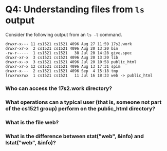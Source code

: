 # Q4: Understanding files from `ls` output
Consider the following output from an `ls -l` command.
```
drwxr-x--- 11 cs1521 cs1521 4096 Aug 27 11:59 17s2.work
drwxr-xr-x  2 cs1521 cs1521 4096 Aug 20 13:20 bin
-rw-r-----  1 cs1521 cs1521   38 Jul 20 14:28 give.spec
drwxr-xr-x  3 cs1521 cs1521 4096 Aug 20 13:20 lib
drwxr-x--x  3 cs1521 cs1521 4096 Jul 20 10:58 public_html
drwxr-xr-x 12 cs1521 cs1521 4096 Aug 13 17:31 spim
drwxr-x---  2 cs1521 cs1521 4096 Sep  4 15:18 tmp
lrwxrwxrwx  1 cs1521 cs1521   11 Jul 16 18:33 web -> public_html
```
### Who can access the 17s2.work directory?

### What operations can a typical user (that is, someone not part of the cs1521 group) perform on the public_html directory?

### What is the file web?

### What is the difference between stat("web", &info) and lstat("web", &info)?

